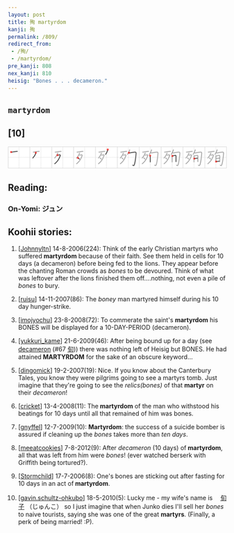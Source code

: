 ```yaml
---
layout: post
title: 殉 martyrdom
kanji: 殉
permalink: /809/
redirect_from:
 - /殉/
 - /martyrdom/
pre_kanji: 808
nex_kanji: 810
heisig: "Bones . . . decameron."
---
```


## `martyrdom`

## [10]

<div class="stroke"><img src="../images/E6AE89.png" /></div>

## Reading:

### On-Yomi: ジュン

## Koohii stories:

1) [<a href="http://kanji.koohii.com/profile/Johnnyltn">Johnnyltn</a>] 14-8-2006(224): Think of the early Christian martyrs who suffered<strong> martyrdom</strong> because of their faith. See them held in cells for 10 days (a decameron) before being fed to the lions. They appear before the chanting Roman crowds as <em>bones</em> to be devoured. Think of what was leftover after the lions finished them off....nothing, not even a pile of <em>bones</em> to bury. 

2) [<a href="http://kanji.koohii.com/profile/ruisu">ruisu</a>] 14-11-2007(86): The <em>boney</em> man martyred himself during his 10 day hunger-strike. 

3) [<a href="http://kanji.koohii.com/profile/imojyochu">imojyochu</a>] 23-8-2008(72): To commerate the saint&#039;s <strong>martyrdom</strong> his BONES will be displayed for a 10-DAY-PERIOD (decameron). 

4) [<a href="http://kanji.koohii.com/profile/yukkuri_kame">yukkuri_kame</a>] 21-6-2009(46): After being bound up for a day (see <a href="../67">decameron</a> <span class="index">(#67 <a href="http://jisho.org/kanji/details/旬">旬</a>)</span>) there was nothing left of Heisig but BONES. He had attained<strong> MARTYRDOM</strong> for the sake of an obscure keyword... 

5) [<a href="http://kanji.koohii.com/profile/dingomick">dingomick</a>] 19-2-2007(19): Nice. If you know about the Canterbury Tales, you know they were pilgrims going to see a martyrs tomb. Just imagine that they&#039;re going to see the <em>relics(bones)</em> of that <strong>martyr</strong> on their <em>decameron</em>! 

6) [<a href="http://kanji.koohii.com/profile/cricket">cricket</a>] 13-4-2008(11): The<strong> martyrdom</strong> of the man who withstood his beatings for 10 days until all that remained of him was bones. 

7) [<a href="http://kanji.koohii.com/profile/gnyffel">gnyffel</a>] 12-7-2009(10): <strong>Martyrdom</strong>: the success of a suicide bomber is assured if cleaning up the <em>bones</em> takes more than <em>ten days</em>. 

8) [<a href="http://kanji.koohii.com/profile/meeatcookies">meeatcookies</a>] 7-8-2012(9): After <em>decameron</em> (10 days) of<strong> martyrdom</strong>, all that was left from him were <em>bones</em>! (ever watched berserk with Griffith being tortured?). 

9) [<a href="http://kanji.koohii.com/profile/Stormchild">Stormchild</a>] 17-7-2006(8): One&#039;s bones are sticking out after fasting for 10 days in an act of<strong> martyrdom</strong>. 

10) [<a href="http://kanji.koohii.com/profile/gavin.schultz-ohkubo">gavin.schultz-ohkubo</a>] 18-5-2010(5): Lucky me - my wife&#039;s name is　  <a href="http://jisho.org/kanji/details/旬子">旬子</a>  （じゅんこ） so I just imagine that when Junko dies I&#039;ll sell her <em>bones</em> to naive tourists, saying she was one of the great <strong>martyrs</strong>. (Finally, a perk of being married! :P). 

